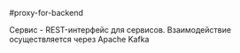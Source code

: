 #proxy-for-backend

Сервис - REST-интерфейс для сервисов. Взаимодействие осуществляется через Apache Kafka